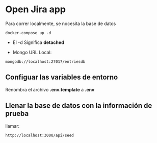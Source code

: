 # Open Jira app

Para correr localmente, se nocesita la base de datos

```
docker-compose up -d

```
* El -d Significa __detached__

* Mongo URL Local:
```
mongodb://localhost:27017/entriesdb

```

## Configuar las variables de entorno

Renombra el archivo __.env.template__ a __.env__

## Llenar la base de datos con la información de prueba

llamar: 
```
http://localhost:3000/api/seed

```